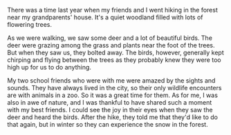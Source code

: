 There was  a time last year when my friends and I went hiking in the forest near my grandparents' house. It's a quiet woodland filled with lots of flowering trees.

As we were walking, we saw some deer and a lot of beautiful birds. The deer were grazing among the grass and plants near the foot of the trees. But when they saw us, they bolted away. The birds, however, generally kept chirping and flying between the trees as they probably knew they were too high up for us to do anything.

My two school friends who were with me were amazed by the sights and sounds. They have always lived in the city, so their only wildlife encounters are with animals in a zoo. So it was a great time for them. As for me, I was also in awe of nature, and I was thankful to have shared such a moment with my best friends. I could see the joy in their eyes when they saw the deer and heard the birds. After the hike, they told me that they'd like to do that again, but in winter so they can experience the snow in the forest.